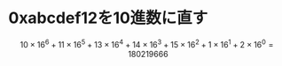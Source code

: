 # 0xabcdef12を10進数に直す

```math
10\times 16^6 + 11\times 16^5 + 13\times 16^4 + 14\times 16^3 + 15\times 16^2 + 1\times 16^1 + 2\times 16^0 = 180219666

```
